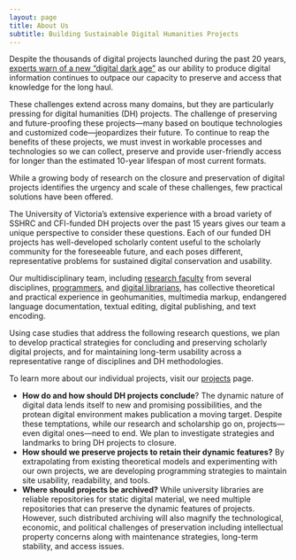 ```yaml
---
layout: page
title: About Us
subtitle: Building Sustainable Digital Humanities Projects
---
```


Despite the thousands of digital projects launched during the past 20 years, [experts warn of a new “digital dark age”](http://www.bbc.com/news/science-environment-31450389) as our ability to produce digital information continues to outpace our capacity to preserve and access that knowledge for the long haul.

These challenges extend across many domains, but they are particularly pressing for digital humanities (DH) projects. The challenge of preserving and future-proofing these projects—many based on boutique technologies and customized code—jeopardizes their future. To continue to reap the benefits of these projects, we must invest in workable processes and technologies so we can collect, preserve and provide user-friendly access for longer than the estimated 10-year lifespan of most current formats.

While a growing body of research on the closure and preservation of digital projects identifies the urgency and scale of these challenges, few practical solutions have been offered.

The University of Victoria’s extensive experience with a broad variety of SSHRC and CFI-funded DH projects over the past 15 years gives our team a unique perspective to consider these questions. Each of our funded DH projects has well-developed scholarly content useful to the scholarly community for the foreseeable future, and each poses different, representative problems for sustained digital conservation and usability.

Our multidisciplinary team, including [research faculty](https://onlineacademiccommunity.uvic.ca/endingsproject/researchers/) from several disciplines, [programmers](https://onlineacademiccommunity.uvic.ca/endingsproject/programmers/), and [digital librarians](https://onlineacademiccommunity.uvic.ca/endingsproject/librarians/), has collective theoretical and practical experience in geohumanities, multimedia markup, endangered language documentation, textual editing, digital publishing, and text encoding.

Using case studies that address the following research questions, we plan to develop practical strategies for concluding and preserving scholarly digital projects, and for maintaining long-term usability across a representative range of disciplines and DH methodologies.

To learn more about our individual projects, visit our [projects](https://onlineacademiccommunity.uvic.ca/endingsproject/about/) page.

*   **How do and how should DH projects conclude**? The dynamic nature of digital data lends itself to new and promising possibilities, and the protean digital environment makes publication a moving target. Despite these temptations, while our research and scholarship go on, projects—even digital ones—need to end. We plan to investigate strategies and landmarks to bring DH projects to closure.
*   **How should we preserve projects to retain their dynamic features?** By extrapolating from existing theoretical models and experimenting with our own projects, we are developing programming strategies to maintain site usability, readability, and tools.
*   **Where should projects be archived?** While university libraries are reliable repositories for static digital material, we need multiple repositories that can preserve the dynamic features of projects. However, such distributed archiving will also magnify the technological, economic, and political challenges of preservation including intellectual property concerns along with maintenance strategies, long-term stability, and access issues.
